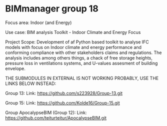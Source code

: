 # BIMmanager group 18

Focus area:
Indoor (and Energy)

Use case: BIM analysis Toolkit - Indoor Climate and Energy Focus

Project Scope:
Development of af Python based toolkit to analyse IFC models with focus on Indoor climate and energy performance and conforming compliance with other stakeholders claims and regulations. The analysis includes among others things, a chack of free storage heights, pressure loss in ventilations systems, and U-values assesment of building envelope.



THE SUBMODULES IN EXTERNAL IS NOT WORKING PROBABLY, USE THE LINKS BELOW INSTEAD:


Group 13:
Link: https://github.com/s223928/Group-13.git


Group 15:
Link: https://github.com/Kolde16/Group-15.git


Group ApocalypseBIM (Group 12): Link: https://github.com/teiturteitur/ApocalypseBIM.git



